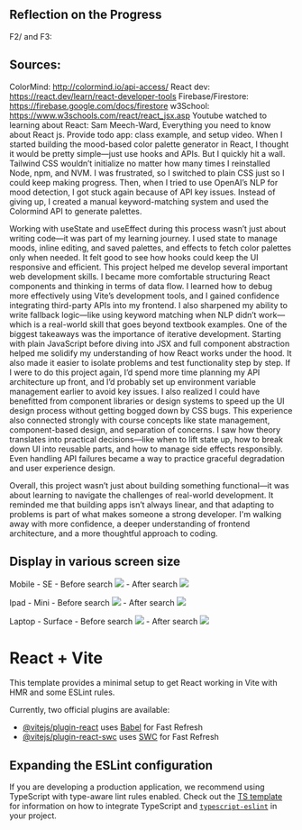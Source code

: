 
## Reflection on the Progress
F2/ and F3:
## Sources:
ColorMind: http://colormind.io/api-access/ 
React dev: https://react.dev/learn/react-developer-tools
Firebase/Firestore: https://firebase.google.com/docs/firestore
w3School: https://www.w3schools.com/react/react_jsx.asp
Youtube watched to learning about React: Sam Meech-Ward, Everything you need to know about React js.
Provide todo app: class example, and setup video.
When I started building the mood-based color palette generator in React, I thought it would be pretty simple—just use hooks and APIs. But I quickly hit a wall. Tailwind CSS wouldn’t initialize no matter how many times I reinstalled Node, npm, and NVM. I was frustrated, so I switched to plain CSS just so I could keep making progress. Then, when I tried to use OpenAI’s NLP for mood detection, I got stuck again because of API key issues. Instead of giving up, I created a manual keyword-matching system and used the Colormind API to generate palettes.

Working with useState and useEffect during this process wasn’t just about writing code—it was part of my learning journey. I used state to manage moods, inline editing, and saved palettes, and effects to fetch color palettes only when needed. It felt good to see how hooks could keep the UI responsive and efficient.
This project helped me develop several important web development skills. I became more comfortable structuring React components and thinking in terms of data flow. I learned how to debug more effectively using Vite’s development tools, and I gained confidence integrating third-party APIs into my frontend. I also sharpened my ability to write fallback logic—like using keyword matching when NLP didn’t work—which is a real-world skill that goes beyond textbook examples.
One of the biggest takeaways was the importance of iterative development. Starting with plain JavaScript before diving into JSX and full component abstraction helped me solidify my understanding of how React works under the hood. It also made it easier to isolate problems and test functionality step by step. If I were to do this project again, I’d spend more time planning my API architecture up front, and I’d probably set up environment variable management earlier to avoid key issues. I also realized I could have benefitted from component libraries or design systems to speed up the UI design process without getting bogged down by CSS bugs.
This experience also connected strongly with course concepts like state management, component-based design, and separation of concerns. I saw how theory translates into practical decisions—like when to lift state up, how to break down UI into reusable parts, and how to manage side effects responsibly. Even handling API failures became a way to practice graceful degradation and user experience design.

Overall, this project wasn’t just about building something functional—it was about learning to navigate the challenges of real-world development. It reminded me that building apps isn’t always linear, and that adapting to problems is part of what makes someone a strong developer. I'm walking away with more confidence, a deeper understanding of frontend architecture, and a more thoughtful approach to coding.

## Display in various screen size
Mobile - SE
    - Before search
    <img src="src/assets/SE_screen_size_display.png">
    - After search
    <img src="src/assets/result_with_SE_mobile.png">

Ipad - Mini
    - Before search
    <img src="src/assets/Ipad_screen_size_display.png">
    - After search
    <img src="src/assets/result_with_ipad_size.png">

Laptop - Surface
    - Before search
    <img src="src/assets/laptop_screen_size_display.png">
    - After search
    <img src="src/assets/result_with_laptop_size.png">


# React + Vite

This template provides a minimal setup to get React working in Vite with HMR and some ESLint rules.

Currently, two official plugins are available:

- [@vitejs/plugin-react](https://github.com/vitejs/vite-plugin-react/blob/main/packages/plugin-react) uses [Babel](https://babeljs.io/) for Fast Refresh
- [@vitejs/plugin-react-swc](https://github.com/vitejs/vite-plugin-react/blob/main/packages/plugin-react-swc) uses [SWC](https://swc.rs/) for Fast Refresh

## Expanding the ESLint configuration

If you are developing a production application, we recommend using TypeScript with type-aware lint rules enabled. Check out the [TS template](https://github.com/vitejs/vite/tree/main/packages/create-vite/template-react-ts) for information on how to integrate TypeScript and [`typescript-eslint`](https://typescript-eslint.io) in your project.
